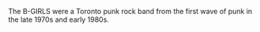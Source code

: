 The B-GIRLS were a Toronto punk rock band from the first wave of punk in the late 1970s and early 1980s.
